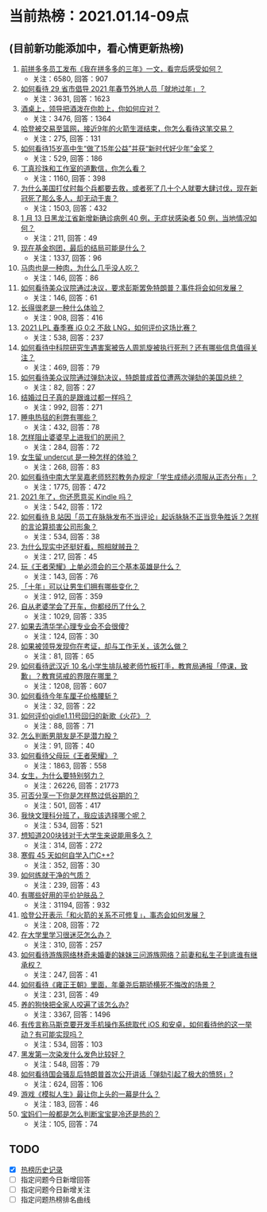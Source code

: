 # 当前热榜：2021.01.14-09点
## (目前新功能添加中，看心情更新热榜)
1. [前拼多多员工发布《我在拼多多的三年》一文，看完后感受如何？](https://www.zhihu.com/question/439063737)
    * 关注：6580, 回答：907
2. [如何看待 29 省市倡导 2021 年春节外地人员「就地过年」？](https://www.zhihu.com/question/438172402)
    * 关注：3631, 回答：1623
3. [酒桌上，领导把酒泼在你脸上，你如何应对？](https://www.zhihu.com/question/438684200)
    * 关注：3476, 回答：1364
4. [哈登被交易至篮网，接近9年的火箭生涯结束，你怎么看待这笔交易？](https://www.zhihu.com/question/439274230)
    * 关注：275, 回答：131
5. [如何看待15岁高中生“做了15年公益”并获“新时代好少年”金奖？](https://www.zhihu.com/question/438883386)
    * 关注：529, 回答：186
6. [丁真珍珠和工作室的道歉信，你怎么看？](https://www.zhihu.com/question/439166190)
    * 关注：1160, 回答：398
7. [为什么美国打仗时每个兵都要去救，或者死了几十个人就要大肆讨伐，现在新冠死了那么多人，却无动于衷？](https://www.zhihu.com/question/437924799)
    * 关注：1503, 回答：432
8. [1 月 13 日黑龙江省新增新确诊病例 40 例，无症状感染者 50 例，当地情况如何？](https://www.zhihu.com/question/439239891)
    * 关注：211, 回答：49
9. [现在基金抱团，最后的结局可能是什么？](https://www.zhihu.com/question/438846560)
    * 关注：1337, 回答：96
10. [马肉也是一种肉，为什么几乎没人吃？](https://www.zhihu.com/question/382404615)
    * 关注：146, 回答：86
11. [如何看待美众议院通过决议，要求彭斯罢免特朗普？事件将会如何发展？](https://www.zhihu.com/question/439137604)
    * 关注：146, 回答：61
12. [长得很老是一种什么体验？](https://www.zhihu.com/question/307264864)
    * 关注：908, 回答：416
13. [2021 LPL 春季赛 iG 0:2 不敌 LNG，如何评价这场比赛？](https://www.zhihu.com/question/439218737)
    * 关注：538, 回答：237
14. [如何看待中科院研究生遇害案被告人周凯旋被执行死刑？还有哪些信息值得关注？](https://www.zhihu.com/question/439195878)
    * 关注：469, 回答：79
15. [如何看待美众议院通过弹劾决议，特朗普成首位遭两次弹劾的美国总统？](https://www.zhihu.com/question/439275318)
    * 关注：82, 回答：27
16. [结婚过日子真的是跟谁过都一样吗？](https://www.zhihu.com/question/434106172)
    * 关注：992, 回答：271
17. [睡电热毯的利弊有哪些？](https://www.zhihu.com/question/298991303)
    * 关注：432, 回答：78
18. [怎样阻止婆婆早上进我们的房间？](https://www.zhihu.com/question/397638274)
    * 关注：284, 回答：72
19. [女生留 undercut 是一种怎样的体验？](https://www.zhihu.com/question/49321942)
    * 关注：268, 回答：83
20. [如何看待中南大学吴嘉老师怒怼教务办规定「学生成绩必须服从正态分布」？](https://www.zhihu.com/question/439201836)
    * 关注：1775, 回答：472
21. [2021 年了，你还愿意买 Kindle 吗？](https://www.zhihu.com/question/437948789)
    * 关注：542, 回答：172
22. [如何看待 B 站因「员工在脉脉发布不当评论」起诉脉脉不正当竞争胜诉？怎样的言论算损害公司形象？](https://www.zhihu.com/question/439164960)
    * 关注：534, 回答：38
23. [为什么现实中还挺好看，照相就贼丑？](https://www.zhihu.com/question/436291744)
    * 关注：217, 回答：45
24. [玩《王者荣耀》上单必须会的三个基本英雄是什么？](https://www.zhihu.com/question/435199233)
    * 关注：143, 回答：76
25. [「十年」可以让男生们拥有哪些变化？](https://www.zhihu.com/question/438842287)
    * 关注：912, 回答：359
26. [自从老婆学会了开车，你都经历了什么？](https://www.zhihu.com/question/305862511)
    * 关注：1029, 回答：335
27. [如果去清华学心理专业会不会很傻?](https://www.zhihu.com/question/438095443)
    * 关注：124, 回答：30
28. [如果被领导发现你在考证，却与工作无关，该怎么做？](https://www.zhihu.com/question/438083113)
    * 关注：81, 回答：65
29. [如何看待武汉近 10 名小学生排队被老师竹板打手，教育局通报「停课，致歉」？教育惩戒的界限在哪里？](https://www.zhihu.com/question/439156409)
    * 关注：1208, 回答：607
30. [如何看待今年车厘子价格腰斩？](https://www.zhihu.com/question/438779172)
    * 关注：32, 回答：22
31. [如何评价gidle1.11号回归的新歌《火花》？](https://www.zhihu.com/question/438909916)
    * 关注：88, 回答：71
32. [怎么判断男朋友是不是潜力股？](https://www.zhihu.com/question/267186194)
    * 关注：91, 回答：40
33. [如何看待父母玩《王者荣耀》？](https://www.zhihu.com/question/303534864)
    * 关注：1863, 回答：558
34. [女生，为什么要特别努力？](https://www.zhihu.com/question/62193685)
    * 关注：26226, 回答：21773
35. [可否分享一下你是怎样熬过低谷期的？](https://www.zhihu.com/question/437888260)
    * 关注：501, 回答：417
36. [我快文理科分班了，我应该选择哪个呢？](https://www.zhihu.com/question/437506908)
    * 关注：534, 回答：521
37. [想知道200块钱对于大学生来说能用多久？](https://www.zhihu.com/question/436788563)
    * 关注：314, 回答：272
38. [寒假 45 天如何自学入门C++?](https://www.zhihu.com/question/435206521)
    * 关注：352, 回答：30
39. [如何练就干净的气质？](https://www.zhihu.com/question/436261498)
    * 关注：239, 回答：43
40. [有哪些好用的平价护肤品？](https://www.zhihu.com/question/50655165)
    * 关注：31194, 回答：932
41. [哈登公开表示「和火箭的关系不可修复」，事态会如何发展？](https://www.zhihu.com/question/439165866)
    * 关注：208, 回答：72
42. [在大学里学习很迷茫怎么办？](https://www.zhihu.com/question/431026299)
    * 关注：310, 回答：257
43. [如何看待游族网络林奇未婚妻的妹妹三问游族网络？前妻和私生子到底谁有继承权？](https://www.zhihu.com/question/439021964)
    * 关注：247, 回答：41
44. [如何看待《雍正王朝》里面，年羹尧后期骄横死不悔改的场景？](https://www.zhihu.com/question/28702866)
    * 关注：231, 回答：49
45. [养的狗快把全家人咬遍了该怎么办?](https://www.zhihu.com/question/407925645)
    * 关注：3367, 回答：1496
46. [有传言称马斯克要开发手机操作系统取代 iOS 和安卓，如何看待他的这一举动？有可能实现吗？](https://www.zhihu.com/question/439161706)
    * 关注：534, 回答：103
47. [黑发第一次染发什么发色比较好？](https://www.zhihu.com/question/375915039)
    * 关注：548, 回答：79
48. [如何看待国会骚乱后特朗普首次公开讲话「弹劾引起了极大的愤怒」?](https://www.zhihu.com/question/439102681)
    * 关注：624, 回答：106
49. [游戏《模拟人生》最让你上头的一幕是什么？](https://www.zhihu.com/question/390050483)
    * 关注：183, 回答：46
50. [宝妈们一般都是怎么判断宝宝是冷还是热的？](https://www.zhihu.com/question/438195958)
    * 关注：105, 回答：74
## TODO
* [x] [热榜历史记录](hot_history/AllHot.md)
* [ ] 指定问题今日新增回答
* [ ] 指定问题今日新增关注
* [ ] 指定问题热榜排名曲线
